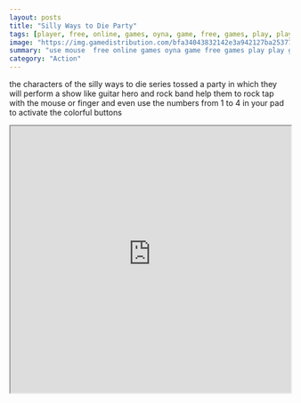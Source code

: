 ```yaml
---
layout: posts
title: "Silly Ways to Die Party"
tags: [player, free, online, games, oyna, game, free, games, play, play, games]
image: "https://img.gamedistribution.com/bfa34043832142e3a942127ba2537701.jpg"
summary: "use mouse  free online games oyna game free games play play games"
category: "Action"
---
```


the characters of the silly ways to die series tossed a party in which they will perform a show like guitar hero and rock band help them to rock tap with the mouse or finger and even use the numbers from 1 to 4 in your pad to activate the colorful buttons

<iframe width="100%" height="480px;" src="https://html5.gamedistribution.com/bfa34043832142e3a942127ba2537701/"></iframe>